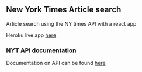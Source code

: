## New York Times Article search

Article search using the NY times API with a react app

Heroku live app [here](https://article-search-app.herokuapp.com/)

### NYT API documentation

Documentation on API can be found  [here](http://developer.nytimes.com/)
